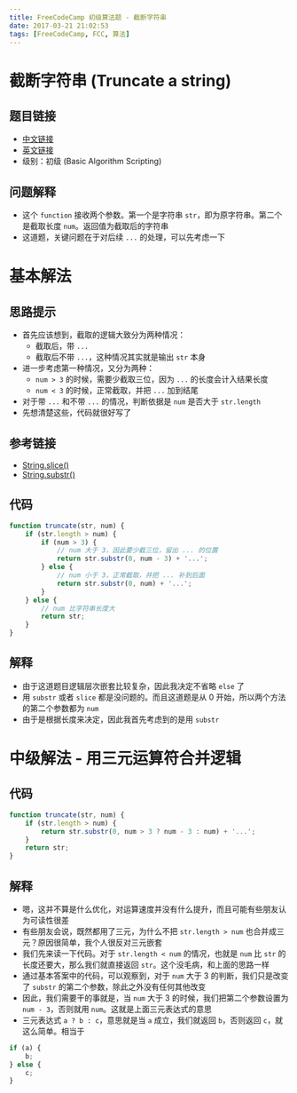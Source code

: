 ```yaml
---
title: FreeCodeCamp 初级算法题 - 截断字符串
date: 2017-03-21 21:02:53
tags: [FreeCodeCamp, FCC, 算法]
---
```

# 截断字符串 (Truncate a string)
## 题目链接
- [中文链接](https://www.freecodecamp.cn/challenges/truncate-a-string)
- [英文链接](https://www.freecodecamp.com/challenges/truncate-a-string)
- 级别：初级 (Basic Algorithm Scripting)

## 问题解释
- 这个 `function` 接收两个参数。第一个是字符串 `str`，即为原字符串。第二个是截取长度 `num`。返回值为截取后的字符串
- 这道题，关键问题在于对后续 `...` 的处理，可以先考虑一下
<!-- more -->

# 基本解法
## 思路提示
- 首先应该想到，截取的逻辑大致分为两种情况：
    - 截取后，带 `...`
    - 截取后不带 `...`，这种情况其实就是输出 `str` 本身
- 进一步考虑第一种情况，又分为两种：
    - `num > 3` 的时候，需要少截取三位，因为 `...` 的长度会计入结果长度
    - `num < 3` 的时候，正常截取，并把 `...` 加到结尾
- 对于带 `...` 和不带 `...` 的情况，判断依据是 `num` 是否大于 `str.length`
- 先想清楚这些，代码就很好写了

## 参考链接
- [String.slice()](https://developer.mozilla.org/zh-CN/docs/Web/JavaScript/Reference/Global_Objects/String/slice)
- [String.substr()](https://developer.mozilla.org/zh-CN/docs/Web/JavaScript/Reference/Global_Objects/String/substr)

## 代码
```js
function truncate(str, num) {
    if (str.length > num) {
        if (num > 3) {
            // num 大于 3，因此要少截三位，留出 ... 的位置
            return str.substr(0, num - 3) + '...';
        } else {
            // num 小于 3，正常截取，并把 ... 补到后面
            return str.substr(0, num) + '...';
        }
    } else {
        // num 比字符串长度大
        return str;
    }
}
```

## 解释
- 由于这道题目逻辑层次嵌套比较复杂，因此我决定不省略 `else` 了
- 用 `substr` 或者 `slice` 都是没问题的。而且这道题是从 0 开始，所以两个方法的第二个参数都为 `num`
- 由于是根据长度来决定，因此我首先考虑到的是用 `substr`

# 中级解法 - 用三元运算符合并逻辑
## 代码
```js
function truncate(str, num) {
    if (str.length > num) {
        return str.substr(0, num > 3 ? num - 3 : num) + '...';
    }
    return str;
}
```

## 解释
- 嗯，这并不算是什么优化，对运算速度并没有什么提升，而且可能有些朋友认为可读性很差
- 有些朋友会说，既然都用了三元，为什么不把 `str.length > num` 也合并成三元？原因很简单，我个人很反对三元嵌套
- 我们先来读一下代码。对于 `str.length < num` 的情况，也就是 `num` 比 `str` 的长度还要大，那么我们就直接返回 `str`。这个没毛病，和上面的思路一样
- 通过基本答案中的代码，可以观察到，对于 `num` 大于 3 的判断，我们只是改变了 `substr` 的第二个参数，除此之外没有任何其他改变
- 因此，我们需要干的事就是，当 `num` 大于 3 的时候，我们把第二个参数设置为 `num - 3`，否则就用 `num`。这就是上面三元表达式的意思
- 三元表达式 `a ? b : c`，意思就是当 `a` 成立，我们就返回 `b`，否则返回 `c`，就这么简单。相当于

```js
if (a) {
    b;
} else {
    c;
}
```
